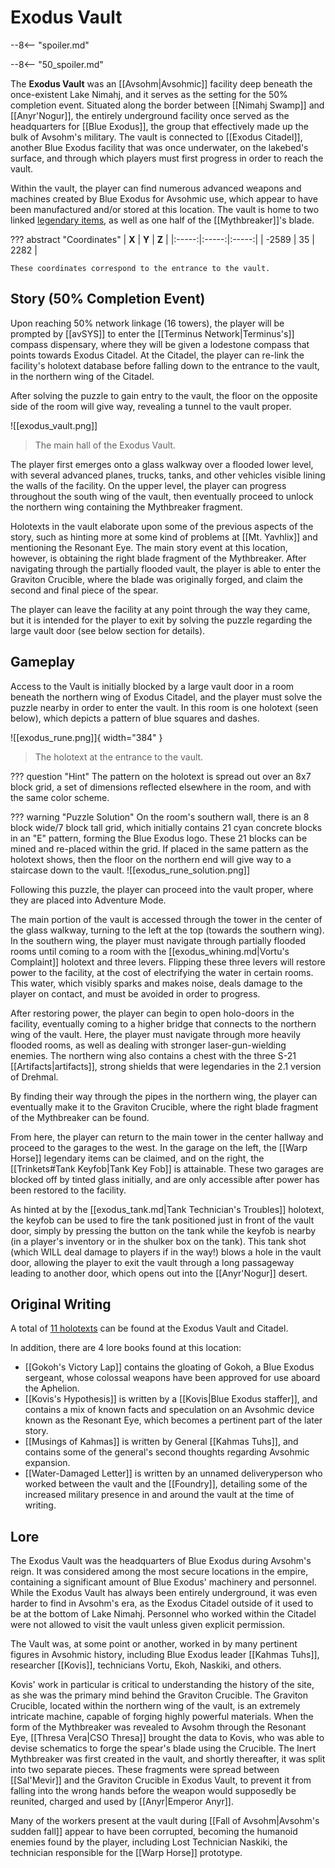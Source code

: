 # Exodus Vault

--8<-- "spoiler.md"

--8<-- "50_spoiler.md"

The **Exodus Vault** was an [[Avsohm|Avsohmic]] facility deep beneath the once-existent Lake Nimahj, and it serves as the setting for the 50% completion event. Situated along the border between [[Nimahj Swamp]] and [[Anyr'Nogur]], the entirely underground facility once served as the headquarters for [[Blue Exodus]], the group that effectively made up the bulk of Avsohm's military. The vault is connected to [[Exodus Citadel]], another Blue Exodus facility that was once underwater, on the lakebed's surface, and through which players must first progress in order to reach the vault. 

Within the vault, the player can find numerous advanced weapons and machines created by Blue Exodus for Avsohmic use, which appear to have been manufactured and/or stored at this location. The vault is home to two linked [legendary items](/Items/Legendary_Items/), as well as one half of the [[Mythbreaker]]'s blade.

??? abstract "Coordinates"
    | **X** | **Y** | **Z** |
    |:-----:|:-----:|:-----:|
    | -2589 |  35   | 2282  |

    These coordinates correspond to the entrance to the vault.

## Story (50% Completion Event)
Upon reaching 50% network linkage (16 towers), the player will be prompted by [[avSYS]] to enter the [[Terminus Network|Terminus's]] compass dispensary, where they will be given a lodestone compass that points towards Exodus Citadel. At the Citadel, the player can re-link the facility's holotext database before falling down to the entrance to the vault, in the northern wing of the Citadel.

After solving the puzzle to gain entry to the vault, the floor on the opposite side of the room will give way, revealing a tunnel to the vault proper. 

![[exodus_vault.png]]
> The main hall of the Exodus Vault.

The player first emerges onto a glass walkway over a flooded lower level, with several advanced planes, trucks, tanks, and other vehicles visible lining the walls of the facility. On the upper level, the player can progress throughout the south wing of the vault, then eventually proceed to unlock the northern wing containing the Mythbreaker fragment. 

Holotexts in the vault elaborate upon some of the previous aspects of the story, such as hinting more at some kind of problems at [[Mt. Yavhlix]] and mentioning the Resonant Eye. The main story event at this location, however, is obtaining the right blade fragment of the Mythbreaker. After navigating through the partially flooded vault, the player is able to enter the Graviton Crucible, where the blade was originally forged, and claim the second and final piece of the spear.

The player can leave the facility at any point through the way they came, but it is intended for the player to exit by solving the puzzle regarding the large vault door (see below section for details).

## Gameplay
Access to the Vault is initially blocked by a large vault door in a room beneath the northern wing of Exodus Citadel, and the player must solve the puzzle nearby in order to enter the vault. In this room is one holotext (seen below), which depicts a pattern of blue squares and dashes. 

![[exodus_rune.png]]{ width="384" }
> The holotext at the entrance to the vault.

??? question "Hint"
    The pattern on the holotext is spread out over an 8x7 block grid, a set of dimensions reflected elsewhere in the room, and with the same color scheme.

??? warning "Puzzle Solution"
    On the room's southern wall, there is an 8 block wide/7 block tall grid, which initially contains 21 cyan concrete blocks in an "E" pattern, forming the Blue Exodus logo. These 21 blocks can be mined and re-placed within the grid. If placed in the same pattern as the holotext shows, then the floor on the northern end will give way to a staircase down to the vault.
    ![[exodus_rune_solution.png]]

Following this puzzle, the player can proceed into the vault proper, where they are placed into Adventure Mode.

The main portion of the vault is accessed through the tower in the center of the glass walkway, turning to the left at the top (towards the southern wing). In the southern wing, the player must navigate through partially flooded rooms until coming to a room with the [[exodus_whining.md|Vortu's Complaint]] holotext and three levers. Flipping these three levers will restore power to the facility, at the cost of electrifying the water in certain rooms. This water, which visibly sparks and makes noise, deals damage to the player on contact, and must be avoided in order to progress.

After restoring power, the player can begin to open holo-doors in the facility, eventually coming to a higher bridge that connects to the northern wing of the vault. Here, the player must navigate through more heavily flooded rooms, as well as dealing with stronger laser-gun-wielding enemies. The northern wing also contains a chest with the three S-21 [[Artifacts|artifacts]], strong shields that were legendaries in the 2.1 version of Drehmal.

By finding their way through the pipes in the northern wing, the player can eventually make it to the Graviton Crucible, where the right blade fragment of the Mythbreaker can be found. 

From here, the player can return to the main tower in the center hallway and proceed to the garages to the west. In the garage on the left, the [[Warp Horse]] legendary items can be claimed, and on the right, the [[Trinkets#Tank Keyfob|Tank Key Fob]] is attainable. These two garages are blocked off by tinted glass initially, and are only accessible after power has been restored to the facility. 

As hinted at by the [[exodus_tank.md|Tank Technician's Troubles]] holotext, the keyfob can be used to fire the tank positioned just in front of the vault door, simply by pressing the button on the tank while the keyfob is nearby (in a player's inventory or in the shulker box on the tank). This tank shot (which WILL deal damage to players if in the way!) blows a hole in the vault door, allowing the player to exit the vault through a long passageway leading to another door, which opens out into the [[Anyr'Nogur]] desert.

## Original Writing
A total of [11 holotexts](/Story_and_Features/Holotexts/50_Percent_Area/) can be found at the Exodus Vault and Citadel.

In addition, there are 4 lore books found at this location: <br>
- [[Gokoh's Victory Lap]] contains the gloating of Gokoh, a Blue Exodus sergeant, whose colossal weapons have been approved for use aboard the Aphelion. <br>
- [[Kovis's Hypothesis]] is written by a [[Kovis|Blue Exodus staffer]], and contains a mix of known facts and speculation on an Avsohmic device known as the Resonant Eye, which becomes a pertinent part of the later story. <br>
- [[Musings of Kahmas]] is written by General [[Kahmas Tuhs]], and contains some of the general's second thoughts regarding Avsohmic expansion. <br>
- [[Water-Damaged Letter]] is written by an unnamed deliveryperson who worked between the vault and the [[Foundry]], detailing some of the increased military presence in and around the vault at the time of writing.

## Lore
The Exodus Vault was the headquarters of Blue Exodus during Avsohm's reign. It was considered among the most secure locations in the empire, containing a significant amount of Blue Exodus' machinery and personnel. While the Exodus Vault has always been entirely underground, it was even harder to find in Avsohm's era, as the Exodus Citadel outside of it used to be at the bottom of Lake Nimahj. Personnel who worked within the Citadel were not allowed to visit the vault unless given explicit permission.

The Vault was, at some point or another, worked in by many pertinent figures in Avsohmic history, including Blue Exodus leader [[Kahmas Tuhs]], researcher [[Kovis]], technicians Vortu, Ekoh, Naskiki, and others.

Kovis' work in particular is critical to understanding the history of the site, as she was the primary mind behind the Graviton Crucible. The Graviton Crucible, located within the northern wing of the vault, is an extremely intricate machine, capable of forging highly powerful materials. When the form of the Mythbreaker was revealed to Avsohm through the Resonant Eye, [[Thresa Vera|CSO Thresa]] brought the data to Kovis, who was able to devise schematics to forge the spear's blade using the Crucible. The Inert Mythbreaker was first created in the vault, and shortly thereafter, it was split into two separate pieces. These fragments were spread between [[Sal'Mevir]] and the Graviton Crucible in Exodus Vault, to prevent it from falling into the wrong hands before the weapon would supposedly be reunited, charged and used by [[Anyr|Emperor Anyr]].

Many of the workers present at the vault during [[Fall of Avsohm|Avsohm's sudden fall]] appear to have been corrupted, becoming the humanoid enemies found by the player, including Lost Technician Naskiki, the technician responsible for the [[Warp Horse]] prototype.

